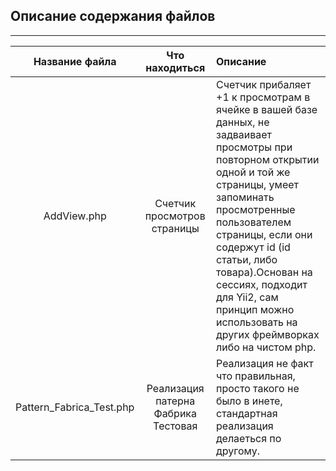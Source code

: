 ## Описание содержания файлов
___

| Название файла | Что находиться | Описание |
|:--------------:|:--------------:|:---------|
| AddView.php | Счетчик просмотров страницы | Счетчик прибаляет +1 к просмотрам в ячейке в вашей базе данных, не задваивает просмотры при повторном открытии одной и той же страницы, умеет запоминать просмотренные пользователем страницы, если они содержут id (id статьи, либо товара).Основан на сессиях, подходит для Yii2, сам принцип можно использовать на других фреймворках либо на чистом php. |
| Pattern_Fabrica_Test.php | Реализация патерна Фабрика Тестовая | Реализация не факт что правильная, просто такого не было в инете, стандартная реализация делаеться по другому.|
